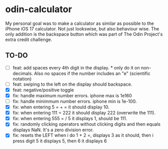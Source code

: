 # odin-calculator

My personal goal was to make a calculator as similar as possible to the iPhone iOS 17 calculator. Not just lookswise, but also behaviour wise. The only addition is the backspace button which was part of The Odin Project's extra credit challenge.

## TO-DO

- [ ] feat: add spaces every 4th digit in the display. \* only do it on non-decimals. Also no spaces if the number includes an "e" (scientific notation)
- [ ] feat: swiping to the left on the display should backspace.
- [x] feat: negative/positive toggle
- [x] fix: handle maximum number errors. iphone max is 1e160
- [ ] fix: handle minimmum number errors. iphone min is 1e-100.
- [x] fix: when entering 5 = + = it should display 10.
- [x] fix: when entering 111 = 222 it should display 222 (overwrite the 111).
- [x] fix: when entering 555 = / 5 it displays 1, should be 111.
- [x] fix: randomly clicking operators without clicking digits and then equals displays NaN. It's a zero division error.
- [x] fix: resets the LEFT when i do 1 + 2 =, displays 3 as it should, then i press digit 5 it displays 5, then 6 it displays 6
